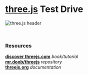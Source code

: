 # [three.js](https://threejs.org/) Test Drive

![three.js header](https://external-content.duckduckgo.com/iu/?u=https%3A%2F%2Fucarecdn.com%2F22a0a69b-689f-46c9-866b-57650f31fde9%2F&f=1&nofb=1&ipt=d8463d841936696db6bbf6c167dfb1dcc1dbb8785c1c38dabd9512ec4f739bc0&ipo=images)

<br>

### Resources

**[discover threejs.com](https://github.com/mrdoob/three.js/)** _book/tutorial_<br>
**[mr.doob/threejs](https://github.com/mrdoob/three.js/)** _repository_<br>
**[threejs.org](https://threejs.org/docs/#manual/en/introduction/Installation)** _documentation_

